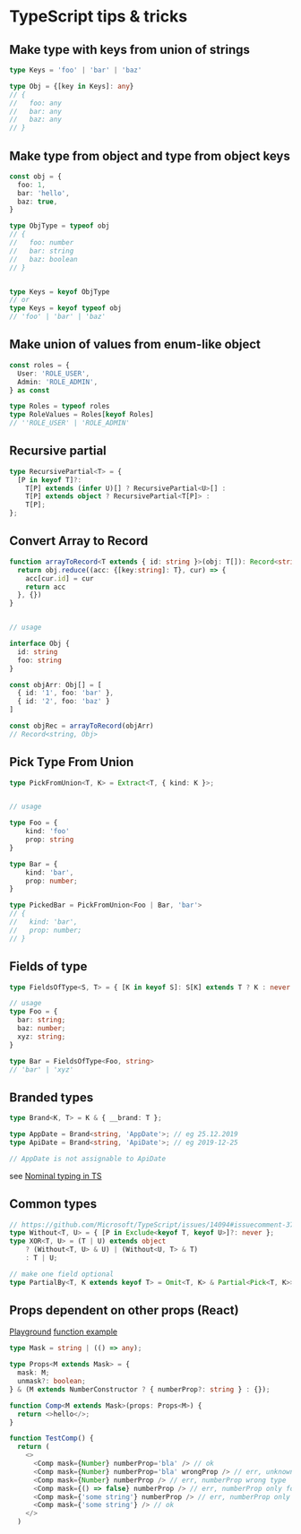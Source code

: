 # TypeScript tips & tricks


## Make type with keys from union of strings
```typescript
type Keys = 'foo' | 'bar' | 'baz'

type Obj = {[key in Keys]: any}
// {
//   foo: any
//   bar: any
//   baz: any
// }
```

## Make type from object and type from object keys
```typescript
const obj = {
  foo: 1,
  bar: 'hello',
  baz: true,
}

type ObjType = typeof obj
// {
//   foo: number
//   bar: string
//   baz: boolean
// }


type Keys = keyof ObjType
// or
type Keys = keyof typeof obj
// 'foo' | 'bar' | 'baz'
```

## Make union of values from enum-like object
```typescript
const roles = {
  User: 'ROLE_USER',
  Admin: 'ROLE_ADMIN',
} as const

type Roles = typeof roles
type RoleValues = Roles[keyof Roles]
// ''ROLE_USER' | 'ROLE_ADMIN'
```


## Recursive partial
```typescript
type RecursivePartial<T> = {
  [P in keyof T]?:
    T[P] extends (infer U)[] ? RecursivePartial<U>[] :
    T[P] extends object ? RecursivePartial<T[P]> :
    T[P];
};
```


## Convert Array to Record

```typescript
function arrayToRecord<T extends { id: string }>(obj: T[]): Record<string, T> {
  return obj.reduce((acc: {[key:string]: T}, cur) => {
    acc[cur.id] = cur
    return acc
  }, {})
}


// usage

interface Obj {
  id: string
  foo: string
}

const objArr: Obj[] = [
  { id: '1', foo: 'bar' },
  { id: '2', foo: 'baz' }
]

const objRec = arrayToRecord(objArr)
// Record<string, Obj>
```


## Pick Type From Union
```typescript
type PickFromUnion<T, K> = Extract<T, { kind: K }>;


// usage

type Foo = {
    kind: 'foo'
    prop: string
}

type Bar = {
    kind: 'bar',
    prop: number;
}

type PickedBar = PickFromUnion<Foo | Bar, 'bar'>
// {
//   kind: 'bar',
//   prop: number;
// }
``` 

##  Fields of type

```typescript
type FieldsOfType<S, T> = { [K in keyof S]: S[K] extends T ? K : never }[keyof S];

// usage
type Foo = {
  bar: string;
  baz: number;
  xyz: string;
}

type Bar = FieldsOfType<Foo, string> 
// 'bar' | 'xyz'
```


## Branded types
```typescript
type Brand<K, T> = K & { __brand: T };

type AppDate = Brand<string, 'AppDate'>; // eg 25.12.2019
type ApiDate = Brand<string, 'ApiDate'>; // eg 2019-12-25

// AppDate is not assignable to ApiDate
```
see [Nominal typing in TS](https://michalzalecki.com/nominal-typing-in-typescript/)

## Common types

```typescript
// https://github.com/Microsoft/TypeScript/issues/14094#issuecomment-373782604
type Without<T, U> = { [P in Exclude<keyof T, keyof U>]?: never };
type XOR<T, U> = (T | U) extends object 
    ? (Without<T, U> & U) | (Without<U, T> & T) 
    : T | U;

// make one field optional 
type PartialBy<T, K extends keyof T> = Omit<T, K> & Partial<Pick<T, K>>
```

## Props dependent on other props (React)
[Playground](http://www.typescriptlang.org/play/index.html?jsx=2#code/JYWwDg9gTgLgBAJQKYEMDG8BmUIjgcilQ3wG4AocmATzCTgFkUBnAazgF45mYpgA7AOZwAPnAAU4gJScAfHBT9qUilVr0ACjjDMAPAzhIAHjCT8AJs0YtW8rgG9ycOCBsAuRhWcBXfq7YA-B4ARhAQADao-BQAvnAAZBIGxqYWVgBy3iDBSFAAwhD8PFDeGNBwAXD2cPxZOVBaEGBB3LwCwnEe9jEqlJi+GMCFcAXg+oYmZpbWbLLiYNrMHo06+rIyjs5EMN5Q-HC6sgAWSOHhELoA9LKxfQMwQ-sAKkg8o2DSVU5w27v74t9nIdAc4Du8XDYOPZMtlcnFarCGtoOPhguEUPg4NcQUDwf5WFCYfV4XVcisUWiMXAAO44IQrLGyHFg3BgCFsQmkqAkxEM7Gg0G6PGQ+yfDjyTAocLMJA8+p8pkC3Gs9kE+z4Zi4ejFdr4OVk7SM5lClX4qEarWtPhCPVGgVXRVwXoxIA) 
[function example](http://www.typescriptlang.org/play/?ssl=15&ssc=16&pln=15&pc=35#code/C4TwDgpgBAgmCGAnYBbCA7YUC8UDeAUFFPAsmpgGICWEANgCYBcUAzsItegOYEC+BAqEhQACkgDWXbjnxEoZKTxr1mUdAFcUAIwiJ+g4dABKEeHVABpLg1kByUklQZgdqAB8odxdLuHw0OKI8CisADwAKlAQAB7AGAysUKbmVjYAfLKExEpqEfxQAGRQABRRsfHoiV6O5C5uAPz4UAD22gBWLHBOFFh8UCx4rR0sQUoyfACUggBmGugAxsDULehQ8eyR0XEJSSkWINZV6SVkIayjSOeR6ZNyxAur7M25ADTD7VD9uGehgsQAegBOBKUEAQiCABhBAFwgUEAvCCAVhAoIABEAhgEYQQB8IJD4WD3jDAIIg6MAbCAQwDcIPDYYAOEEAciDvMGAYRAwVA8YAmEEA8iCAdhBADIgUEA-CCY+FI1mwiHyagzUq5HDYXAOMjOTB2O7ZYhQR7oZ6aFCyNrtAB0PmUtEY8gE8iByLR6MA4iAUwCcIOCIbaeYBmEAhSMALCCi8UlWU9FwqRhuLgfJXyB5PLALeBYXA63W1eXAAO2c069YBdRIRAtADuEFswBasDlvRNBgIaueCd6XRLLiyJDrVCNajsAEYAEwAZjcAkrWAN3EuiHGDcHyZYna7X0MEHYJSGuRYvrqCveOpY1frUyEc+AC6gS68g7s65GCkk0i+01388XNmXJ7PnUbfswO42+-vVWXW7XHxYQdr1vL9DwfLw6BaOhe2mT8DyPFdEzsKYgA)

```typescript jsx
type Mask = string | (() => any);

type Props<M extends Mask> = {
  mask: M;
  unmask?: boolean;
} & (M extends NumberConstructor ? { numberProp?: string } : {});

function Comp<M extends Mask>(props: Props<M>) {
  return <>hello</>;
}

function TestComp() {
  return (
    <>
      <Comp mask={Number} numberProp='bla' /> // ok
      <Comp mask={Number} numberProp='bla' wrongProp /> // err, unknown prop
      <Comp mask={Number} numberProp /> // err, numberProp wrong type
      <Comp mask={() => false} numberProp /> // err, numberProp only for Number
      <Comp mask={'some string'} numberProp /> // err, numberProp only for Number
      <Comp mask={'some string'} /> // ok
    </>
  )
``` 
